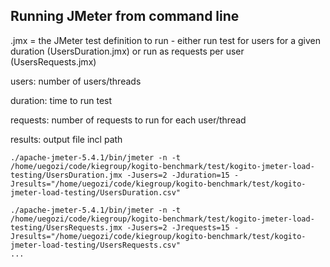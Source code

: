 ## Running JMeter from command line

.jmx = the JMeter test definition to run - either run test for users for a given duration (UsersDuration.jmx) or run as requests per user (UsersRequests.jmx)

users: number of users/threads

duration: time to run test

requests: number of requests to run for each user/thread

results: output file incl path

```shell script
./apache-jmeter-5.4.1/bin/jmeter -n -t /home/uegozi/code/kiegroup/kogito-benchmark/test/kogito-jmeter-load-testing/UsersDuration.jmx -Jusers=2 -Jduration=15 -Jresults="/home/uegozi/code/kiegroup/kogito-benchmark/test/kogito-jmeter-load-testing/UsersDuration.csv"

./apache-jmeter-5.4.1/bin/jmeter -n -t /home/uegozi/code/kiegroup/kogito-benchmark/test/kogito-jmeter-load-testing/UsersRequests.jmx -Jusers=2 -Jrequests=15 -Jresults="/home/uegozi/code/kiegroup/kogito-benchmark/test/kogito-jmeter-load-testing/UsersRequests.csv"
...

